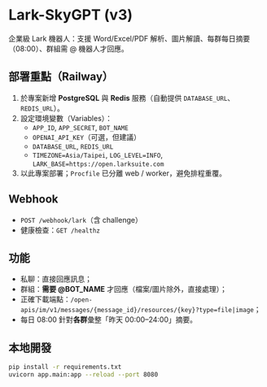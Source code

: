 # Lark-SkyGPT (v3)

企業級 Lark 機器人：支援 Word/Excel/PDF 解析、圖片解讀、每群每日摘要（08:00）、群組需 @ 機器人才回應。

## 部署重點（Railway）
1. 於專案新增 **PostgreSQL** 與 **Redis** 服務（自動提供 `DATABASE_URL`、`REDIS_URL`）。  
2. 設定環境變數（Variables）：
   - `APP_ID`, `APP_SECRET`, `BOT_NAME`
   - `OPENAI_API_KEY`（可選，但建議）
   - `DATABASE_URL`, `REDIS_URL`
   - `TIMEZONE=Asia/Taipei`, `LOG_LEVEL=INFO`, `LARK_BASE=https://open.larksuite.com`
3. 以此專案部署；`Procfile` 已分離 web / worker，避免排程重覆。

## Webhook
- `POST /webhook/lark`（含 challenge）
- 健康檢查：`GET /healthz`

## 功能
- 私聊：直接回應訊息；
- 群組：**需要 @BOT_NAME** 才回應（檔案/圖片除外，直接處理）；
- 正確下載端點：`/open-apis/im/v1/messages/{message_id}/resources/{key}?type=file|image`；
- 每日 08:00 針對**各群**彙整「昨天 00:00–24:00」摘要。

## 本地開發
```bash
pip install -r requirements.txt
uvicorn app.main:app --reload --port 8080
```
